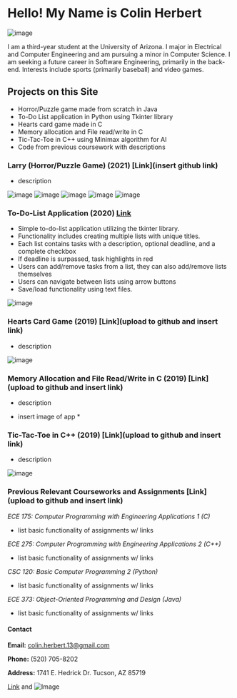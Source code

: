 # Hello! My Name is Colin Herbert

![image](https://user-images.githubusercontent.com/89946762/145729873-5119f49d-99af-4dc5-aac3-f0310425b19f.png)

I am a third-year student at the University of Arizona. I major in Electrical and Computer Engineering and am pursuing a minor in Computer Science. I am seeking a future career in Software Engineering, primarily in the back-end. Interests include sports (primarily baseball) and video games.

## Projects on this Site
- Horror/Puzzle game made from scratch in Java
- To-Do List application in Python using Tkinter library
- Hearts card game made in C
- Memory allocation and File read/write in C
- Tic-Tac-Toe in C++ using Minimax algorithm for AI
- Code from previous coursework with descriptions

### Larry (Horror/Puzzle Game) (2021) [Link](insert github link)
- description

![image](https://user-images.githubusercontent.com/89946762/145727921-56191f86-9786-4f2d-8f34-e95d115a17ee.png)
![image](https://user-images.githubusercontent.com/89946762/145727948-8c335524-c238-4b6c-8cb0-91c3a3bdc62f.png)
![image](https://user-images.githubusercontent.com/89946762/145727990-a1a2cd70-7f21-4321-a99e-8878437e4815.png)
![image](https://user-images.githubusercontent.com/89946762/145727961-effe2851-fc04-4760-b324-36332e281f7d.png)
![image](https://user-images.githubusercontent.com/89946762/145728016-56fb0f05-17b6-4869-ba53-c719afabc9a4.png)

### To-Do-List Application (2020) [Link](https://github.com/colinherbs13/To-Do-List-App.git)
- Simple to-do-list application utilizing the tkinter library.
- Functionality includes creating multiple lists with unique titles.
- Each list contains tasks with a description, optional deadline, and a complete checkbox
- If deadline is surpassed, task highlights in red
- Users can add/remove tasks from a list, they can also add/remove lists themselves
- Users can navigate between lists using arrow buttons
- Save/load functionality using text files. 

![image](https://user-images.githubusercontent.com/89946762/145727674-71c93e06-a195-4a12-baff-c70dfc2294e4.png)

### Hearts Card Game (2019) [Link](upload to github and insert link)
- description

![image](https://user-images.githubusercontent.com/89946762/145727863-b95b469b-3338-411c-aa6c-b8b1106912e8.png)

### Memory Allocation and File Read/Write in C (2019) [Link](upload to github and insert link)
- description

* insert image of app *

### Tic-Tac-Toe in C++ (2019) [Link](upload to github and insert link)
- description

![image](https://user-images.githubusercontent.com/89946762/145728130-991995b6-e8cc-446f-ae8e-0d9c5b680ba9.png)

### Previous Relevant Courseworks and Assignments [Link](upload to github and insert link)
*ECE 175: Computer Programming with Engineering Applications 1 (C)*
- list basic functionality of assignments w/ links

*ECE 275: Computer Programming with Engineering Applications 2 (C++)*
- list basic functionality of assignments w/ links

*CSC 120: Basic Computer Programming 2 (Python)*
- list basic functionality of assignments w/ links

*ECE 373: Object-Oriented Programming and Design (Java)*
- list basic functionality of assignments w/ links



#### Contact
**Email:** colin.herbert.13@gmail.com

**Phone:** (520) 705-8202

**Address:** 1741 E. Hedrick Dr. Tucson, AZ 85719

[Link](url) and ![Image](src)


